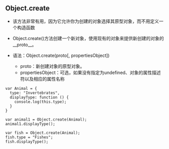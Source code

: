 ## Object.create

- 该方法非常有用，因为它允许你为创建的对象选择其原型对象，而不用定义一个构造函数
- Object.create()方法创建一个新对象，使用现有的对象来提供新创建的对象的__proto__。 

- 语法：Object.create(proto[, propertiesObject])
  - proto：新创建对象的原型对象。
  - propertiesObject：可选，如果没有指定为undefined、对象的属性描述符以及相应的属性名称

```
var Animal = {
  type: "Invertebrates",
  displayType: function () {
    console.log(this.type);
  }
}

var animal1 = Object.create(Animal);
animal1.displayType();

var fish = Object.create(Animal);
fish.type = "Fishes";
fish.displayType();
```
